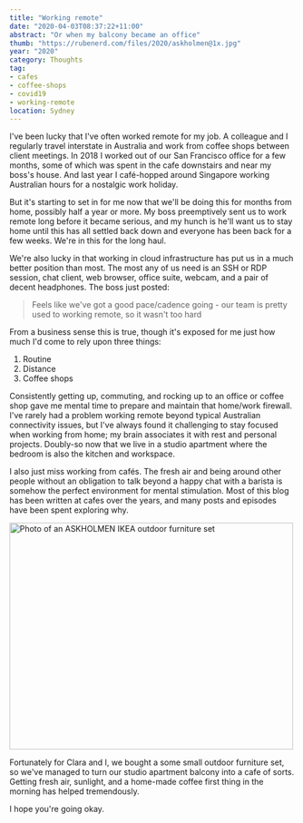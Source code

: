 ```yaml
---
title: "Working remote"
date: "2020-04-03T08:37:22+11:00"
abstract: "Or when my balcony became an office"
thumb: "https://rubenerd.com/files/2020/askholmen@1x.jpg"
year: "2020"
category: Thoughts
tag:
- cafes
- coffee-shops
- covid19
- working-remote
location: Sydney
---
```

I've been lucky that I've often worked remote for my job. A colleague and I regularly travel interstate in Australia and work from coffee shops between client meetings. In 2018 I worked out of our San Francisco office for a few months, some of which was spent in the cafe downstairs and near my boss's house. And last year I café-hopped around Singapore working Australian hours for a nostalgic work holiday.

But it's starting to set in for me now that we'll be doing this for months from home, possibly half a year or more. My boss preemptively sent us to work remote long before it became serious, and my hunch is he'll want us to stay home until this has all settled back down and everyone has been back for a few weeks. We're in this for the long haul.

We're also lucky in that working in cloud infrastructure has put us in a much better position than most. The most any of us need is an SSH or RDP session, chat client, web browser, office suite, webcam, and a pair of decent headphones. The boss just posted: 

> Feels like we've got a good pace/cadence going - our team is pretty used to working remote, so it wasn't too hard 

From a business sense this is true, though it's exposed for me just how much I'd come to rely upon three things:

1. Routine
2. Distance
3. Coffee shops

Consistently getting up, commuting, and rocking up to an office or coffee shop gave me mental time to prepare and maintain that home/work firewall. I've rarely had a problem working remote beyond typical Australian connectivity issues, but I've always found it challenging to stay focused when working from home; my brain associates it with rest and personal projects. Doubly-so now that we live in a studio apartment where the bedroom is also the kitchen and workspace.

I also just miss working from cafés. The fresh air and being around other people without an obligation to talk beyond a happy chat with a barista is somehow the perfect environment for mental stimulation. Most of this blog has been written at cafes over the years, and many posts and episodes have been spent exploring why.

<p><img src="https://rubenerd.com/files/2020/askholmen@1x.jpg" srcset="https://rubenerd.com/files/2020/askholmen@1x.jpg 1x, https://rubenerd.com/files/2020/askholmen@2x.jpg 2x" alt="Photo of an ASKHOLMEN IKEA outdoor furniture set" style="width:500px; height:400px;" /></p>

Fortunately for Clara and I, we bought a some small outdoor furniture set, so we've managed to turn our studio apartment balcony into a cafe of sorts. Getting fresh air, sunlight, and a home-made coffee first thing in the morning has helped tremendously.

I hope you're going okay.

